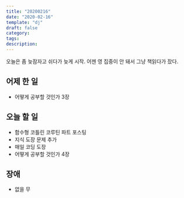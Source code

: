 ```yaml
---
title: "20200216"
date: "2020-02-16"
template: "dj"
draft: false
category: 
tags:
description:
---
```


오늘은 좀 늦잠자고 쉬다가 늦게 시작.
어젠 영 집중이 안 돼서 그냥 책읽다가 잤다.

## 어제 한 일

* 어떻게 공부할 것인가 3장

## 오늘 할 일

* 함수형 코틀린 코루틴 파트 포스팅
* 지식 도장 문제 추가
* 매일 코딩 도장
* 어떻게 공부할 것인가 4장

## 장애

* 없을 무
